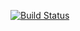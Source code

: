 [![Build Status](https://app.travis-ci.com/Mo-Pikiso17/fruit_basket.svg?branch=main)](https://app.travis-ci.com/Mo-Pikiso17/fruit_basket)